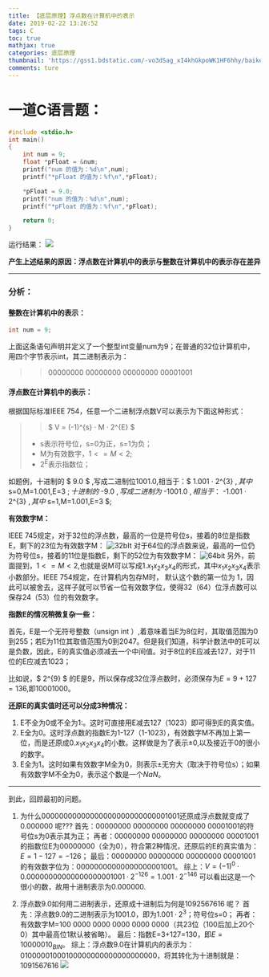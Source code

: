 ```yaml
---
title: 【底层原理】浮点数在计算机中的表示
date: 2019-02-22 13:26:52
tags: C
toc: true
mathjax: true
categories: 底层原理
thumbnail: 'https://gss1.bdstatic.com/-vo3dSag_xI4khGkpoWK1HF6hhy/baike/c0%3Dbaike116%2C5%2C5%2C116%2C38/sign=56b6ed04f8dcd100d991f07313e22c75/5366d0160924ab18fa5aa63e35fae6cd7b890b6e.jpg'
comments: ture
---
```

# 一道C语言题：

<!-- more -->

```c++
#include <stdio.h>
int main()
{
    int num = 9;
    float *pFloat = &num;
    printf("num 的值为：%d\n",num);
    printf("*pFloat 的值为：%f\n",*pFloat);

    *pFloat = 9.0;
    printf("num 的值为：%d\n",num);
    printf("*pFloat 的值为：%f\n",*pFloat);

    return 0;
}

```
运行结果：
![](http://hexoblog-1257022783.cos.ap-chengdu.myqcloud.com/%E3%80%90%E5%BA%95%E5%B1%82%E5%8E%9F%E7%90%86%E3%80%91%E6%B5%AE%E7%82%B9%E6%95%B0%E5%9C%A8%E8%AE%A1%E7%AE%97%E6%9C%BA%E4%B8%AD%E7%9A%84%E8%A1%A8%E7%A4%BA/20190222014746020.png)

**产生上述结果的原因：浮点数在计算机中的表示与整数在计算机中的表示存在差异**

---
### 分析：
#### 整数在计算机中的表示：
```c
int num = 9;
```
上面这条语句声明并定义了一个整型int变量num为9；在普通的32位计算机中，用四个字节表示int，其二进制表示为：
>> 00000000 00000000 00000000 00001001

#### 浮点数在计算机中的表示：
根据国际标准IEEE 754，任意一个二进制浮点数V可以表示为下面这种形式：
>>  $ V = (-1)^{s} · M · 2^{E} $
> * s表示符号位，s=0为正，s=1为负；
> * M为有效数字，$1<= M <2$;
> * $2^E$表示指数位； 

如题例，十进制的 $ 9.0 $ ,写成二进制位$1001.0$,相当于：$ 1.001 · 2^{3} $,其中$ s=0,M=1.001,E=3 $;
十进制的$ -9.0 $,写成二进制为$ -1001.0 $,相当于：$ -1.001 · 2^{3} $,其中$ s=1,M=1.001,E=3 $;

**有效数字M：**

IEEE 745规定，对于32位的浮点数，最高的一位是符号位s，接着的8位是指数E，剩下的23位为有效数字M：
![32bIt](http://hexoblog-1257022783.cos.ap-chengdu.myqcloud.com/%E3%80%90%E5%BA%95%E5%B1%82%E5%8E%9F%E7%90%86%E3%80%91%E6%B5%AE%E7%82%B9%E6%95%B0%E5%9C%A8%E8%AE%A1%E7%AE%97%E6%9C%BA%E4%B8%AD%E7%9A%84%E8%A1%A8%E7%A4%BA/20190222022411070.png)
对于64位的浮点数来说，最高的一位仍为符号位s，接着的11位是指数E，剩下的52位为有效数字M：
![64bit](http://hexoblog-1257022783.cos.ap-chengdu.myqcloud.com/%E3%80%90%E5%BA%95%E5%B1%82%E5%8E%9F%E7%90%86%E3%80%91%E6%B5%AE%E7%82%B9%E6%95%B0%E5%9C%A8%E8%AE%A1%E7%AE%97%E6%9C%BA%E4%B8%AD%E7%9A%84%E8%A1%A8%E7%A4%BA/20190222023402771.png)
另外，前面提到，$1<= M <2$,也就是说M可以写成$1.x_1x_2x_3x_4$的形式，其中$x_1x_2x_3x_4$表示小数部分。IEEE 754规定，在计算机内包存M时， 默认这个数的第一位为 1，因此可以被舍去，这样子就可以节省一位有效数字位，使得32（64）位浮点数可以保存24（53）位的有效数字。

**指数E的情况稍微复杂一些：**

首先，E是一个无符号整数（unsign int ）,着意味着当E为8位时，其取值范围为0到255；若E为11位其取值范围为0到2047。但是我们知道，科学计数法中的E可以是负数，因此，E的真实值必须减去一个中间值。对于8位的E应减去127，对于11位的E应减去1023；

比如说，$ 2^{9} $ 的E是9，所以保存成32位浮点数时，必须保存为$E = 9+127=136$,即$10001000$。

**还原E的真实值时还可以分成3种情况：**

1. E不全为0或不全为1:。这时可直接用E减去127（1023）即可得到E的真实值。
2. E全为0。这时浮点数的指数E为1-127（1-1023），有效数字M不再加上第一位，而是还原成$0.x_1x_2x_3x_4$的小数。这样做是为了表示$\pm0$,以及接近于0的很小的数字。
3. E全为1。这时如果有效数字M全为0，则表示$\pm$无穷大（取决于符号位s）；如果有效数字M不全为0，表示这个数是一个$NaN$。

---

到此，回顾最初的问题。
1. 为什么$00000000 00000000 00000000 00001001$还原成浮点数就变成了$0.000000$ 呢???
首先：00000000 00000000 00000000 00001001的符号位s为0表示其为正；
再者：00000000 00000000 00000000 00001001的指数位E为00000000（全为0），符合第2种情况，还原后的E的真实值为：$E=1-127=-126$；
最后：00000000 00000000 00000000 00001001的有效数字位为：$000 0000 0000 0000 0000 1001$。
综上：$V = (-1)^{0} · 0.00000000000000000001001 · 2^{-126} = 1.001 · 2^{-146}$
可以看出这是一个很小的数，故用十进制表示为0.000000.

2. 浮点数9.0如何用二进制表示，还原成十进制后为何是1092567616 呢？
首先：浮点数9.0的二进制表示为1001.0，即为$1.001 · 2^3$；符号位s=0；
再者：有效数字M=100 0000 0000 0000 0000 0000（共23位（100后加上20个0）其中最高位1默认被省略）。
最后：指数E=3+127=130，即$E = 10000010_{BIN}$。
综上：浮点数9.0在计算机内的表示为：$0 10000010 00100000000000000000000$，将其转化为十进制就是：1091567616
![](http://hexoblog-1257022783.cos.ap-chengdu.myqcloud.com/%E3%80%90%E5%BA%95%E5%B1%82%E5%8E%9F%E7%90%86%E3%80%91%E6%B5%AE%E7%82%B9%E6%95%B0%E5%9C%A8%E8%AE%A1%E7%AE%97%E6%9C%BA%E4%B8%AD%E7%9A%84%E8%A1%A8%E7%A4%BA/20190222033629845.png)
